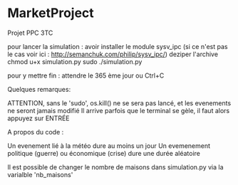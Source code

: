 # MarketProject

Projet PPC 3TC 

pour lancer la simulation : 
avoir installer le module sysv_ipc (si ce n'est pas le cas voir ici : http://semanchuk.com/philip/sysv_ipc/)
deziper l'archive
chmod u+x simulation.py
sudo ./simulation.py

pour y mettre fin :
attendre le 365 ème jour ou Ctrl+C 

Quelques remarques:

ATTENTION, sans le 'sudo', os.kill() ne se sera pas lancé, et les evenements ne seront jamais modifié
Il arrive parfois que le terminal se gèle, il faut alors appuyez sur ENTRÉE

A propos du code :

Un evenement lié à la météo dure au moins un jour 
Un evemenement politique (guerre) ou économique (crise) dure une durée aléatoire

Il est possible de changer le nombre de maisons dans simulation.py via la varialble 'nb_maisons'
